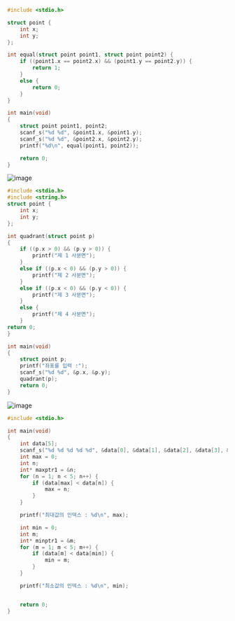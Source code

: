```c
#include <stdio.h>

struct point {
	int x;
	int y;
};

int equal(struct point point1, struct point point2) {
	if ((point1.x == point2.x) && (point1.y == point2.y)) {
		return 1;
	}
	else {
		return 0;
	}
}

int main(void)
{
	struct point point1, point2;
	scanf_s("%d %d", &point1.x, &point1.y);
	scanf_s("%d %d", &point2.x, &point2.y);
	printf("%d\n", equal(point1, point2));

	return 0;
}
```
![image](https://user-images.githubusercontent.com/81094980/127308717-44b48e16-9db8-4e5d-8696-614f8d8a660f.png)

```c
#include <stdio.h>
#include <string.h>
struct point {
	int x;
	int y;
};

int quadrant(struct point p) 
{
	if ((p.x > 0) && (p.y > 0)) {
		printf("제 1 사분면");
	}
	else if ((p.x < 0) && (p.y > 0)) {
		printf("제 2 사분면");
	}
	else if ((p.x < 0) && (p.y < 0)) {
		printf("제 3 사분면");
	}
	else {
		printf("제 4 사분면");
	}
return 0;
}

int main(void) 
{
	struct point p;
	printf("좌표를 입력 :");
	scanf_s("%d %d", &p.x, &p.y);
	quadrant(p);
	return 0;
}
```
![image](https://user-images.githubusercontent.com/81094980/127308455-d5fa4fe6-7d11-4da7-9623-e17407ccdc39.png)

```c
#include <stdio.h>

int main(void) 
{
    int data[5];
    scanf_s("%d %d %d %d %d", &data[0], &data[1], &data[2], &data[3], &data[4]); 
    int max = 0;
    int n;
    int* maxptr1 = &n;
    for (n = 1; n < 5; n++) {
        if (data[max] < data[n]) {
            max = n;
        }
    }

    printf("최대값의 인덱스 : %d\n", max);

    int min = 0;
    int m;
    int* minptr1 = &m;
    for (m = 1; m < 5; m++) {
        if (data[m] < data[min]) {
            min = m;
        }
    }

    printf("최소값의 인덱스 : %d\n", min);


    return 0;
}
```
